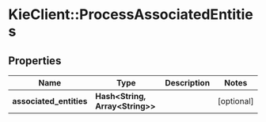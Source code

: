 # KieClient::ProcessAssociatedEntities

## Properties
Name | Type | Description | Notes
------------ | ------------- | ------------- | -------------
**associated_entities** | **Hash&lt;String, Array&lt;String&gt;&gt;** |  | [optional] 


